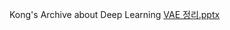 Kong's Archive about Deep Learning
[VAE 정리.pptx](https://github.com/kdh4672/DH_Lab/files/4941383/VAE.pptx)
